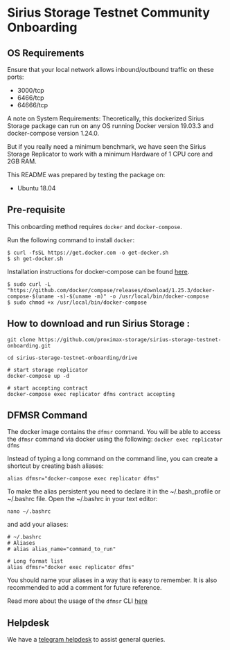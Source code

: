 # Sirius Storage Testnet Community Onboarding

## OS Requirements
Ensure that your local network allows inbound/outbound traffic on these ports:
- 3000/tcp
- 6466/tcp
- 64666/tcp

A note on System Requirements:
Theoretically, this dockerized Sirius Storage package can run on any OS running Docker version 19.03.3 and docker-compose version 1.24.0.

But if you really need a minimum benchmark, we have seen the Sirius Storage Replicator to work with a minimum Hardware of 1 CPU core and 2GB RAM.

This README was prepared by testing the package on:
- Ubuntu 18.04


## Pre-requisite
This onboarding method requires `docker` and `docker-compose`.  

Run the following command to install `docker`:
```
$ curl -fsSL https://get.docker.com -o get-docker.sh
$ sh get-docker.sh
```

Installation instructions for docker-compose can be found [here](https://docs.docker.com/compose/install/).

```
$ sudo curl -L "https://github.com/docker/compose/releases/download/1.25.3/docker-compose-$(uname -s)-$(uname -m)" -o /usr/local/bin/docker-compose
$ sudo chmod +x /usr/local/bin/docker-compose
```

## How to download and run Sirius Storage :

```
git clone https://github.com/proximax-storage/sirius-storage-testnet-onboarding.git

cd sirius-storage-testnet-onboarding/drive

# start storage replicator
docker-compose up -d

# start accepting contract
docker-compose exec replicator dfms contract accepting
```

## DFMSR Command
The docker image contains the `dfmsr` command. You will be able to access the `dfmsr` command via docker using the following:
`docker exec replicator dfms` 

Instead of typing a long command on the command line, you can create a shortcut by creating bash aliases:
```
alias dfmsr="docker-compose exec replicator dfms"
```

To make the alias persistent you need to declare it in the ~/.bash_profile or ~/.bashrc file. Open the ~/.bashrc in your text editor:
```
nano ~/.bashrc
```
and add your aliases:

```
# ~/.bashrc
# Aliases
# alias alias_name="command_to_run"

# Long format list
alias dfmsr="docker exec replicator dfms"
```

You should name your aliases in a way that is easy to remember. It is also recommended to add a comment for future reference.

Read more about the usage of the `dfmsr` CLI [here](https://storagedocs.xpxsirius.io/)


## Helpdesk
We have a [telegram helpdesk](https://t.me/proximaxhelpdesk) to assist general queries.
